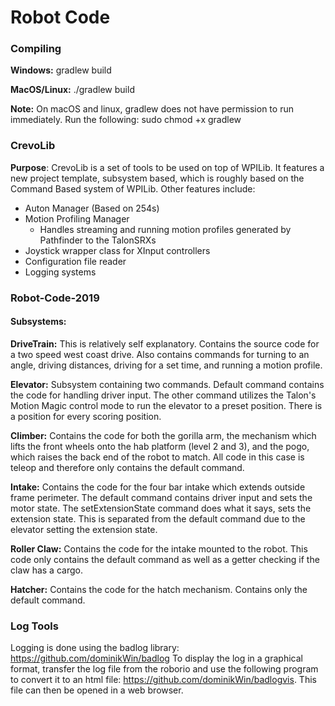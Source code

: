 # Robot Code

### Compiling

**Windows:** gradlew build

**MacOS/Linux:** ./gradlew build


**Note:** On macOS and linux, gradlew does not have permission to run immediately. Run the following: sudo chmod +x gradlew

### CrevoLib
**Purpose**: CrevoLib is a set of tools to be used on top of WPILib. It features a new project template, subsystem based, 
which is roughly based on the Command Based system of WPILib. Other features include:
* Auton Manager (Based on 254s)
* Motion Profiling Manager
    * Handles streaming and running motion profiles generated by Pathfinder to the TalonSRXs
* Joystick wrapper class for XInput controllers
* Configuration file reader
* Logging systems

### Robot-Code-2019
#### Subsystems:
**DriveTrain:** This is relatively self explanatory. Contains the source code for a two speed west coast drive. Also contains
commands for turning to an angle, driving distances, driving for a set time, and running a motion profile.

**Elevator:** Subsystem containing two commands. Default command contains the code for handling driver input. The other
command utilizes the Talon's Motion Magic control mode to run the elevator to a preset position. There is a position for every
scoring position.

**Climber:** Contains the code for both the gorilla arm, the mechanism which lifts the front wheels onto the hab platform (level 2 and 3),
and the pogo, which raises the back end of the robot to match. All code in this case is teleop and therefore only contains the default command.

**Intake:** Contains the code for the four bar intake which extends outside frame perimeter. The default command contains
driver input and sets the motor state. The setExtensionState command does what it says, sets the extension state. This is
separated from the default command due to the elevator setting the extension state.

**Roller Claw:** Contains the code for the intake mounted to the robot. This code only contains the default command as well
as a getter checking if the claw has a cargo.

**Hatcher:** Contains the code for the hatch mechanism. Contains only the default command. 

### Log Tools

Logging is done using the badlog library: https://github.com/dominikWin/badlog
To display the log in a graphical format, transfer the log file from the roborio and use the following program to convert it to
an html file: https://github.com/dominikWin/badlogvis. This file can then be opened in a web browser.
